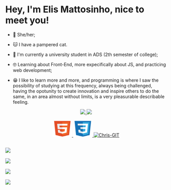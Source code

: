 # Hey, I'm Elis Mattosinho, nice to meet you!  
- 🌸 She/her;  
- 🐱 I have a pampered cat.  
  
- 🧠 I'm currently a university student in ADS (2th semester of college);  
- 🤓 Learning about Front-End, more expecifically about JS, and practicing web development;  
- 😁 I like to learn more and more, and programming is where I saw the possibility of studying at this frequency, always being challenged, having the opotunity to create innovation and inspire others to do the same, in an area almost without limits, is a very pleasurable describable feeling.

<div align="center">
  <a href="https://github.com/eliscmatt">
  <img height="180em" src="https://github-readme-stats.vercel.app/api?username=eliscmatt&show_icons=true&theme=dracula&include_all_commits=true&count_private=true"/>

  <img height="150em" src="https://github-readme-stats.vercel.app/api/top-langs/?username=eliscmatt&layout=compact&langs_count=7&theme=dracula"/>
</div><br>
  
<div style="display: inline_block" align="center">
  <img alt="Chris-HTML" height="50" width="60" src="https://raw.githubusercontent.com/devicons/devicon/master/icons/html5/html5-original.svg">

  <img alt="Chris-CSS" height="50" width="60" src="https://raw.githubusercontent.com/devicons/devicon/master/icons/css3/css3-original.svg">

  <img alt="Chris-GIT" height="50" width="60" src="https://cdn.jsdelivr.net/gh/devicons/devicon/icons/git/git-original.svg">
</div><br>
  
<div style="display: inline_block">

  <a href="https://instagram.com/hey.iamelis" target="_blank"><img src="https://img.shields.io/badge/-Instagram-%23E4405F?style=for-the-badge&logo=instagram&logoColor=white" target="_blank"></a>
  
  <a href="https://www.linkedin.com/in/eliscmattosinho/" target="_blank"><img src="https://img.shields.io/badge/-LinkedIn-%230077B5?style=for-the-badge&logo=linkedin&logoColor=white" target="_blank"></a>

  <a href="mailto:eliscmattosinho@gmail.com"><img src="https://img.shields.io/badge/Gmail-D14836?style=for-the-badge&logo=gmail&logoColor=white" target="_blank"></a>

  <a href="https://linkfly.to/eliscmatto" target="_blank"><img src="https://img.shields.io/badge/linktree-39E09B?style=for-the-badge&logo=linktree&logoColor=white" target="_blank"></a>
</div>
